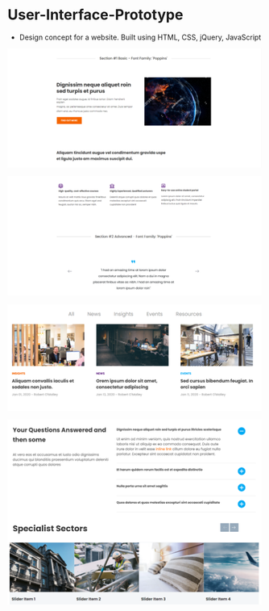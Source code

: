 # User-Interface-Prototype

- Design concept for a website. Built using HTML, CSS, jQuery, JavaScript

![](FrontEndDev/img/1.png)

![](FrontEndDev/img/2.png)

![](FrontEndDev/img/3.png)

![](FrontEndDev/img/4.png)
